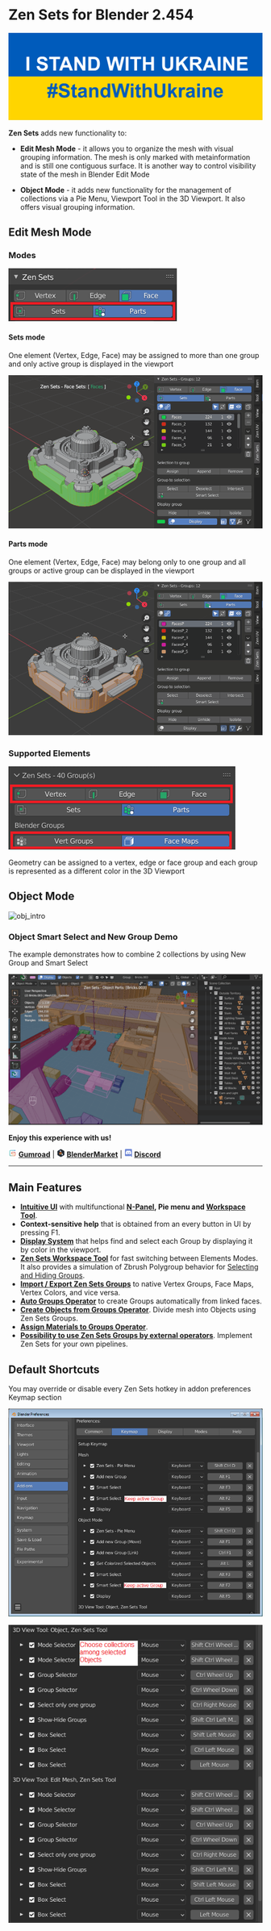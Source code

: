 # Zen Sets for Blender 2.454

![stand_with_Ukraine](mkdocs/img/I_stand_with_Ukraine_banner.svg)

**Zen Sets** adds new functionality to:

- **Edit Mesh Mode** - it allows you to organize the mesh with visual grouping information. The mesh is only marked with metainformation and is still one contiguous surface. It is another way to control visibility state of the mesh in Blender Edit Mode

- **Object Mode** - it adds new functionality for the management of collections via a Pie Menu, Viewport Tool in the 3D Viewport. It also offers visual grouping information.

## Edit Mesh Mode

### Modes
![Modes](mkdocs/img/screen/modes.png)
#### Sets mode
One element (Vertex, Edge, Face) may be assigned to more than one group and only active group is displayed in the viewport

![sets_mode](mkdocs/img/screen/sets_mode.gif)

#### Parts mode
One element (Vertex, Edge, Face) may belong only to one group and all groups or active group can be displayed in the viewport

![parts_mode](mkdocs/img/screen/parts_mode.gif)

### Supported Elements
![Elements](mkdocs/img/screen/elements.png)

Geometry can be assigned to a vertex, edge or face group and each group is represented as a different color in the 3D Viewport

## Object Mode
![obj_intro](mkdocs/img/screen/collections/intro.gif)

### Object Smart Select and New Group Demo
The example demonstrates how to combine 2 collections by using New Group and Smart Select

![collections_combine](mkdocs/img/screen/n_panel/collections_combine.gif)

**Enjoy this experience with us!**

![Gumroad](mkdocs/img/icons/services/gumroad-16.png) [**Gumroad**](https://sergeytyapkin.gumroad.com/l/zensets) | ![BlenderMarket](mkdocs/img/icons/services/blendermarket-16.png) [**BlenderMarket**](https://www.blendermarket.com/products/zen-sets) | ![Discord](mkdocs/img/icons/services/discord-16.png) [**Discord**](https://discord.gg/wGpFeME)

<!-- blank line -->
----
<!-- blank line -->
## Main Features

- [**Intuitive UI**](mkdocs/npanel.md) with multifunctional **[N-Panel](mkdocs/npanel.md), Pie menu and [Workspace Tool](workspacetool.md)**.
- **Context-sensitive help** that is obtained from an every button in UI by pressing F1.
- [**Display System**](mkdocs/npanel.md#display-group) that helps find and select each Group by displaying it by color in the viewport.
- **[Zen Sets Workspace Tool](mkdocs/workspacetool.md)** for fast switching between Elements Modes. It also provides a simulation of Zbrush Polygroup behavior for [Selecting and Hiding Groups](mkdocs/workspacetool.md).
- [**Import / Export Zen Sets Groups**](mkdocs/imp_exp.md) to native Vertex Groups, Face Maps, Vertex Colors, and vice versa.
- [**Auto Groups Operator**](mkdocs/tools.md#auto-groups) to create Groups automatically from linked faces.
- [**Create Objects from Groups Operator**](mkdocs/tools.md#create-objects-from-groups). Divide mesh into Objects using Zen Sets Groups.
- [**Assign Materials to Groups Operator**](mkdocs/tools.md#assign-materials-to-groups).
- [**Possibility to use Zen Sets Groups by external operators**](mkdocs/api.md). Implement Zen Sets for your own pipelines.

## Default Shortcuts
You may override or disable every Zen Sets hotkey in addon preferences Keymap section

![shortcuts](mkdocs/img/screen/preferences/shortcuts.png)

![shortcuts](mkdocs/img/screen/preferences/shortcuts_2.png)
